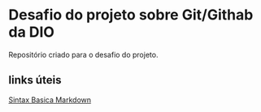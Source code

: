 #  Desafio do projeto sobre Git/Githab da DIO
Repositório criado para o desafio do projeto.

## links úteis
[Sintax Basica Markdown](https://markdown.net.br
)
